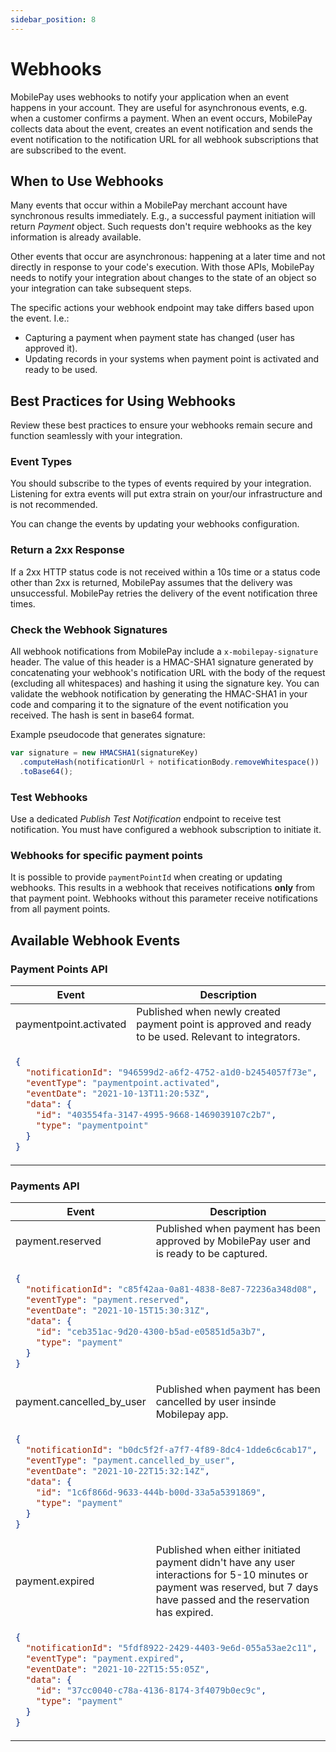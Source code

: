 ```yaml
---
sidebar_position: 8
---
```


# Webhooks

MobilePay uses webhooks to notify your application when an event happens in your account. They are useful for asynchronous events, e.g. when a customer confirms a payment. When an event occurs, MobilePay collects data about the event, creates an event notification and sends the event notification to the notification URL for all webhook subscriptions that are subscribed to the event.

## When to Use Webhooks

Many events that occur within a MobilePay merchant account have synchronous results immediately. E.g., a successful payment initiation will return _Payment_ object. Such requests don't require webhooks as the key information is already available.

Other events that occur are asynchronous: happening at a later time and not directly in response to your code's execution. With those APIs, MobilePay needs to notify your integration about changes to the state of an object so your integration can take subsequent steps.

The specific actions your webhook endpoint may take differs based upon the event. I.e.:

- Capturing a payment when payment state has changed (user has approved it).
- Updating records in your systems when payment point is activated and ready to be used.

## Best Practices for Using Webhooks

Review these best practices to ensure your webhooks remain secure and function seamlessly with your integration.

### Event Types

You should subscribe to the types of events required by your integration. Listening for extra events will put extra strain on your/our infrastructure and is not recommended.

You can change the events by updating your webhooks configuration.

### Return a 2xx Response

If a 2xx HTTP status code is not received within a 10s time or a status code other than 2xx is returned, MobilePay assumes that the delivery was unsuccessful. MobilePay retries the delivery of the event notification three times.

### Check the Webhook Signatures

All webhook notifications from MobilePay include a `x-mobilepay-signature` header. The value of this header is a HMAC-SHA1 signature generated by concatenating your webhook's notification URL with the body of the request (excluding all whitespaces) and hashing it using the signature key. You can validate the webhook notification by generating the HMAC-SHA1 in your code and comparing it to the signature of the event notification you received. The hash is sent in base64 format.

Example pseudocode that generates signature:

```js
var signature = new HMACSHA1(signatureKey)
  .computeHash(notificationUrl + notificationBody.removeWhitespace())
  .toBase64();
```

### Test Webhooks

Use a dedicated _Publish Test Notification_ endpoint to receive test notification. You must have configured a webhook subscription to initiate it.

### Webhooks for specific payment points

It is possible to provide `paymentPointId` when creating or updating webhooks. This results in a webhook that receives notifications **only** from that payment point. Webhooks without this parameter receive notifications from all payment points.

## Available Webhook Events

### Payment Points API

<table className="webhooks-table">
  <thead>
    <tr>
      <th>Event</th>
      <th>Description</th>
    </tr>
  </thead>
  <tbody>
    <tr>
      <td>paymentpoint.activated</td>
      <td> Published when newly created payment point is approved and ready to be used. Relevant to integrators. </td>
    </tr>
    <tr>
<td colSpan="2">

```json title="Request body example"
{
  "notificationId": "946599d2-a6f2-4752-a1d0-b2454057f73e",
  "eventType": "paymentpoint.activated",
  "eventDate": "2021-10-13T11:20:53Z",
  "data": {
    "id": "403554fa-3147-4995-9668-1469039107c2b7",
    "type": "paymentpoint"
  }
}
```

</td>
</tr>
</tbody>
</table>

### Payments API

<table className="webhooks-table">
    <thead>
        <tr>
            <th>Event</th>
            <th>Description</th>
        </tr>
    </thead>
<tbody>
<tr>
<td> payment.reserved </td>
<td> Published when payment has been approved by MobilePay user and is ready to be captured. </td>
</tr>
<tr>
<td colSpan="2">

```json title="Request body example"
{
  "notificationId": "c85f42aa-0a81-4838-8e87-72236a348d08",
  "eventType": "payment.reserved",
  "eventDate": "2021-10-15T15:30:31Z",
  "data": {
    "id": "ceb351ac-9d20-4300-b5ad-e05851d5a3b7",
    "type": "payment"
  }
}
```

</td>
</tr>
<tr>
<td> payment.cancelled_by_user </td>
<td> Published when payment has been cancelled by user insinde Mobilepay app. </td>
</tr>
<tr>
<td colSpan="2">

```json title="Request body example"
{
  "notificationId": "b0dc5f2f-a7f7-4f89-8dc4-1dde6c6cab17",
  "eventType": "payment.cancelled_by_user",
  "eventDate": "2021-10-22T15:32:14Z",
  "data": {
    "id": "1c6f866d-9633-444b-b00d-33a5a5391869",
    "type": "payment"
  }
}
```

</td>
</tr>
<tr>
<td> payment.expired </td>
<td> Published when either initiated payment didn't have any user interactions for 5-10 minutes or payment was reserved, but 7 days have passed and the reservation has expired. </td>
</tr>
<tr>
<td colSpan="2">

```json title="Request body example"
{
  "notificationId": "5fdf8922-2429-4403-9e6d-055a53ae2c11",
  "eventType": "payment.expired",
  "eventDate": "2021-10-22T15:55:05Z",
  "data": {
    "id": "37cc0040-c78a-4136-8174-3f4079b0ec9c",
    "type": "payment"
  }
}
```

</td>
</tr>
</tbody>
</table>
